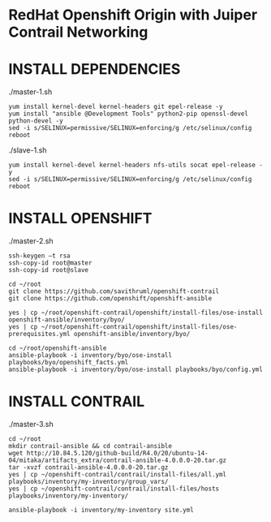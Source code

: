 # RedHat Openshift Origin with Juiper Contrail Networking

# INSTALL DEPENDENCIES

./master-1.sh

    yum install kernel-devel kernel-headers git epel-release -y
    yum install "ansible @Development Tools" python2-pip openssl-devel python-devel -y
    sed -i s/SELINUX=permissive/SELINUX=enforcing/g /etc/selinux/config
    reboot

./slave-1.sh

    yum install kernel-devel kernel-headers nfs-utils socat epel-release -y
    sed -i s/SELINUX=permissive/SELINUX=enforcing/g /etc/selinux/config
    reboot

# INSTALL OPENSHIFT

./master-2.sh

    ssh-keygen –t rsa
    ssh-copy-id root@master
    ssh-copy-id root@slave

    cd ~/root
    git clone https://github.com/savithruml/openshift-contrail
    git clone https://github.com/openshift/openshift-ansible

    yes | cp ~/root/openshift-contrail/openshift/install-files/ose-install openshift-ansible/inventory/byo/
    yes | cp ~/root/openshift-contrail/openshift/install-files/ose-prerequisites.yml openshift-ansible/inventory/byo/

    cd ~/root/openshift-ansible
    ansible-playbook -i inventory/byo/ose-install playbooks/byo/openshift_facts.yml
    ansible-playbook -i inventory/byo/ose-install playbooks/byo/config.yml

# INSTALL CONTRAIL

./master-3.sh

    cd ~/root
    mkdir contrail-ansible && cd contrail-ansible
    wget http://10.84.5.120/github-build/R4.0/20/ubuntu-14-04/mitaka/artifacts_extra/contrail-ansible-4.0.0.0-20.tar.gz
    tar -xvzf contrail-ansible-4.0.0.0-20.tar.gz
    yes | cp ~/openshift-contrail/contrail/install-files/all.yml playbooks/inventory/my-inventory/group_vars/
    yes | cp ~/openshift-contrail/contrail/install-files/hosts playbooks/inventory/my-inventory/

    ansible-playbook -i inventory/my-inventory site.yml
